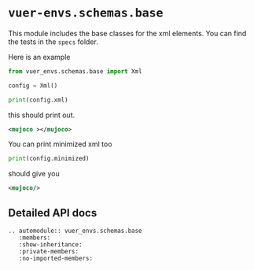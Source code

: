# `vuer-envs.schemas.base`

This module includes the base classes for the xml elements.
You can find the tests in the `specs` folder.

Here is an example

```python
from vuer_envs.schemas.base import Xml

config = Xml()

print(config.xml)
```
this should print out.
```xml
<mujoco ></mujoco>
```
You can print minimized xml too

```python 
print(config.minimized)
```
should give you

```xml
<mujoco/>
```

## Detailed API docs

```{eval-rst}
.. automodule:: vuer_envs.schemas.base
   :members: 
   :show-inheritance: 
   :private-members:
   :no-imported-members:
```